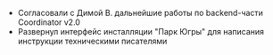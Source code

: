 * Согласовали с Димой В. дальнейшие работы по backend-части Coordinator v2.0
* Развернул интерфейс инсталляции "Парк Югры" для написания инструкции техническими писателями